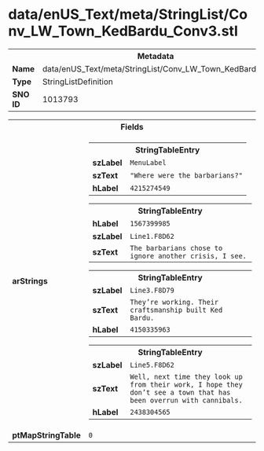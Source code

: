 <h1>data/enUS_Text/meta/StringList/Conv_LW_Town_KedBardu_Conv3.stl</h1><table><tr><th colspan="100%">Metadata</th></tr><tr><td><b>Name</b></td><td>data/enUS_Text/meta/StringList/Conv_LW_Town_KedBardu_Conv3.stl</td></tr><tr><td><b>Type</b></td><td>StringListDefinition</td></tr><tr><td><b>SNO ID</b></td><td>1013793</td></tr></table>

<table><tr><th colspan="100%">Fields</th></tr><tr><td><b>arStrings</b></td><td><table><tr><th colspan="100%">StringTableEntry</th></tr><tr><td><b>szLabel</b></td><td><code>MenuLabel</code></td></tr><tr><td><b>szText</b></td><td><code>"Where were the barbarians?"</code></td></tr><tr><td><b>hLabel</b></td><td><code>4215274549</code></td></tr></table>


<table><tr><th colspan="100%">StringTableEntry</th></tr><tr><td><b>hLabel</b></td><td><code>1567399985</code></td></tr><tr><td><b>szLabel</b></td><td><code>Line1.F8D62</code></td></tr><tr><td><b>szText</b></td><td><code>The barbarians chose to ignore another crisis, I see.</code></td></tr></table>


<table><tr><th colspan="100%">StringTableEntry</th></tr><tr><td><b>szLabel</b></td><td><code>Line3.F8D79</code></td></tr><tr><td><b>szText</b></td><td><code>They’re working. Their craftsmanship built Ked Bardu.</code></td></tr><tr><td><b>hLabel</b></td><td><code>4150335963</code></td></tr></table>


<table><tr><th colspan="100%">StringTableEntry</th></tr><tr><td><b>szLabel</b></td><td><code>Line5.F8D62</code></td></tr><tr><td><b>szText</b></td><td><code>Well, next time they look up from their work, I hope they don’t see a town that has been overrun with cannibals.</code></td></tr><tr><td><b>hLabel</b></td><td><code>2438304565</code></td></tr></table>


</td></tr><tr><td><b>ptMapStringTable</b></td><td><code>0</code></td></tr></table>

